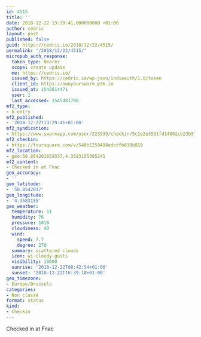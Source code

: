 ```yaml
---
id: 4515
title: ''
date: 2018-12-22 13:29:41.000000000 +01:00
author: cedric
layout: post
published: false
guid: https://cedric.io/2018/12/22/4515/
permalink: "/2018/12/22/4515/"
micropub_auth_response:
  token_type: Bearer
  scope: create update
  me: https://cedric.io/
  issued_by: https://cedric.io/wp-json/indieauth/1.0/token
  client_id: https://ownyourswarm.p3k.io
  issued_at: 1542614471
  user: 1
  last_accessed: 1545481798
mf2_type:
- h-entry
mf2_published:
- '2018-12-22T13:29:41+01:00'
mf2_syndication:
- https://www.swarmapp.com/user/223939/checkin/5c1e2e3531fd14002cb23b57
mf2_checkin:
- https://foursquare.com/v/548b1259498edcdfb019b819
mf2_location:
- geo:50.854201659337,4.3583155305241
mf2_content:
- Checked in at Fnac
geo_accuracy:
- ''
geo_latitude:
- '50.8542017'
geo_longitude:
- '4.3583155'
geo_weather:
  temperature: 11
  humidity: 76
  pressure: 1016
  cloudiness: 40
  wind:
    speed: 7.7
    degree: 270
  summary: scattered clouds
  icon: wi-cloudy-gusts
  visibility: 10000
  sunrise: '2018-12-22T08:42:54+01:00'
  sunset: '2018-12-22T16:39:18+01:00'
geo_timezone:
- Europe/Brussels
categories:
- Non classé
format: status
kind:
- Checkin
---
```

Checked in at Fnac